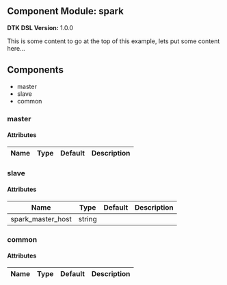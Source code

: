 ## Component Module: spark

**DTK DSL Version:** 1.0.0

This is some content to go at the top of this example, lets put some content here...

## Components  
*   master
*   slave
*   common

### master

#### Attributes  
| Name | Type | Default | Description |
| ---- | ---- | ------- | ------ |

### slave

#### Attributes  
| Name | Type | Default | Description |
| ---- | ---- | ------- | ------ |
| spark_master_host | string |  | 

### common

#### Attributes  
| Name | Type | Default | Description |
| ---- | ---- | ------- | ------ |



